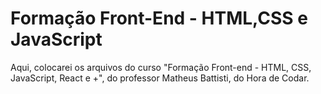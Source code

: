 # Formação Front-End - HTML,CSS e JavaScript

Aqui, colocarei os arquivos do curso "Formação Front-end - HTML, CSS, JavaScript, React e +", do professor Matheus Battisti, do Hora de Codar.
